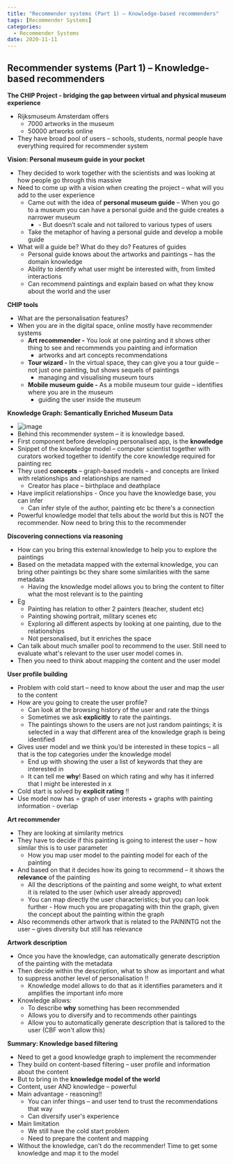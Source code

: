 ```yaml
---
title: "Recommender systems (Part 1) – Knowledge-based recommenders"
tags: [Recommender Systems]
categories:
  - Recommender Systems
date: 2020-11-11
---
```



## **Recommender systems (Part 1) – Knowledge-based recommenders**


**The CHIP Project - bridging the gap between virtual and physical
museum experience**
  - Rijksmuseum Amsterdam offers
      - 7000 artworks in the museum
      - 50000 artworks online
  - They have broad pool of users – schools, students, normal people
    have everything required for
     recommender system

**Vision: Personal museum guide in your pocket**

  - They decided to work together with the scientists and was looking at
    how people go through this massive
  - Need to come up with a vision when creating the project – what will
    you add to the user experience
      - Came out with the idea of **personal museum guide** – When you
        go to a museum you can have a personal guide and the guide
        creates a narrower museum
        - \- But doesn’t scale and not tailored to various types of users
      - Take the metaphor of having a personal guide and develop a
        mobile guide
  - What will a guide be? What do they do? Features of guides
      - Personal guide knows about the artworks and paintings – has the
        domain knowledge
      - Ability to identify what user might be interested with, from
        limited interactions
      - Can recommend paintings and explain based on what they know
        about the world and the user


**CHIP tools**
  - What are the personalisation features?
  - When you are in the digital space, online mostly have recommender
    systems
      - **Art recommender -** You look at one painting and it shows
        other thing to see and recommends you painting and information
          - artworks and art concepts recommendations
      - **Tour wizard -** In the virtual space, they can give you a tour
        guide – not just one painting, but shows sequels of paintings
          - managing and visualising museum tours
      - **Mobile museum guide -** As a mobile museum tour guide –
        identifies where you are in the museum
          - guiding the user inside the museum


**Knowledge Graph: Semantically Enriched Museum Data**

  - ![image](https://user-images.githubusercontent.com/33334078/95708763-0f870000-0c98-11eb-990f-e134cfd54c58.png)
  - Behind this recommender system – it is knowledge based.
  - First component before developing personalised app, is the
    **knowledge**
  - Snippet of the knowledge model – computer scientist together with
    curators worked together to identify the core knowledge required for
    painting rec
  - They used **concepts** – graph-based models – and concepts are
    linked with relationships and relationships are named
      - Creator has place – birthplace and deathplace
  - Have implicit relationships - Once you have the knowledge base, you
    can infer
      - Can infer style of the author, painting etc bc there's a
        connection
  - Powerful knowledge model that tells about the world but this is NOT
    the recommender. Now need to bring this to the recommender


**Discovering connections via reasoning**
  - How can you bring this external knowledge to help you to explore the
    paintings
  - Based on the metadata mapped with the external knowledge, you can
    bring other paintings bc they share some similarities with the same
    metadata
      - Having the knowledge model allows you to bring the content to
        filter what the most relevant is to the painting
  - Eg
      - Painting has relation to other 2 painters (teacher, student etc)
      - Painting showing portrait, military scenes etc
      - Exploring all different aspects by looking at one painting, due
        to the relationships
      - Not personalised, but it enriches the space
  - Can talk about much smaller pool to recommend to the user. Still
    need to evaluate what's relevant to the user user model comes in.
  - Then you need to think about mapping the content and the user model


**User profile building**
  - Problem with cold start – need to know about the user and map the
    user to the content
  - How are you going to create the user profile?
      - Can look at the browsing history of the user and rate the things
      - Sometimes we ask **explicitly** to rate the paintings.
      - The paintings shown to the users are not just random paintings; it is selected in a way that different area of the knowledge graph is being identified
  - Gives user model and we think you’d be interested in these topics –
    all that is the top categories under the knowledge model
      - End up with showing the user a list of keywords that they are
        interested in
      - It can tell me **why**\! Based on which rating and why has it
        inferred that I might be interested in x
  - Cold start is solved by **explicit rating** ‼
  - Use model now has = graph of user interests + graphs with painting
    information - overlap


**Art recommender**

  - They are looking at similarity metrics
  - They have to decide if this painting is going to interest the user –
    how similar this is to user parameter
      - How you map user model to the painting model for each of the
        painting
  - And based on that it decides how its going to recommend – it shows the
    **relevance** of the painting
      - All the descriptions of the painting and some weight, to what
        extent it is related to the user (which user already approved)
      - You can map directly the user characteristics; but you can look
        further - How much you are propagating with thin the graph,
        given the concept about the painting within the graph
  - Also recommends other artwork that is related to the PAININTG not
    the user – gives diversity but still has relevance


**Artwork description**
  - Once you have the knowledge, can automatically generate description
    of the painting with the metadata
  - Then decide within the description, what to show as important and
    what to suppress another level of personalisation ‼
      - Knowledge model allows to do that as it identifies parameters
        and it amplifies the important info more
  - Knowledge allows:
      - To describe **why** something has been recommended
      - Allows you to diversify and to recommends other paintings
      - Allow you to automatically generate description that is tailored
        to the user (CBF won't allow this)


**Summary: Knowledge based filtering**
  - Need to get a good knowledge graph to implement the recommender
  - They build on content-based filtering – user profile and information
    about the content
  - But to bring in the **knowledge model of the world**
  - Content, user AND knowledge – powerful
  - Main advantage - reasoning\!\!
      - You can infer things – and user tend to trust the recommendations that way
      - Can diversify user's experience
  - Main limitation
      - We still have the cold start problem
      - Need to prepare the content and mapping
  - Without the knowledge, can't do the recommender\! Time to get some
    knowledge and map it to the model
